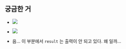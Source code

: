 


## 궁금한 거 


- ![](https://i.imgur.com/JNUPgYz.png)
- ![](https://i.imgur.com/g1clTGs.png)

- 음... 이 부분에서 `result` 는  출력이 안 되고 있다. 왜 일까... 

